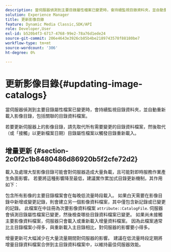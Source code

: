 ```yaml
---
description: 當伺服器偵測到主要目錄屬性檔案已變更時，會持續監視目錄資料夾，並自動重新載入影像目錄，包括關聯的目錄資料檔案。
solution: Experience Manager
title: 更新影像目錄
feature: Dynamic Media Classic,SDK/API
role: Developer,User
exl-id: b520b4f3-6717-4768-99e2-78a76d1ede24
source-git-commit: 206e4643e3926cb85b4be2189743578f88180be7
workflow-type: tm+mt
source-wordcount: '306'
ht-degree: 0%

---
```


# 更新影像目錄{#updating-image-catalogs}

當伺服器偵測到主要目錄屬性檔案已變更時，會持續監視目錄資料夾，並自動重新載入影像目錄，包括關聯的目錄資料檔案。

若要更新伺服器上的影像目錄，請先取代所有需要變更的目錄資料檔案，然後取代（或「接觸」以更新檔案日期）目錄屬性檔案以觸發目錄重新載入。

## 增量更新 {#section-2c0f2c1b8480486d86920b5f2cfe72d2}

載入及處理大型影像目錄可能會對伺服器造成大量負載，且可能對即時服務作業產生負面影響。 若要將這種影響降至最低，建議實作累加式目錄更新機制，其作用如下：

包含所有影像的主要目錄檔案會在每晚低流量時段載入。 如果白天需要在影像目錄中新增或變更記錄，則會建立另一個影像資料檔案，其中僅包含新記錄或已變更的記錄。 此檔案在中註冊為次要影像資料檔案 `attribute::CatalogFile`. 伺服器會偵測目錄屬性檔案已變更，然後檢查哪些目錄資料檔案已變更。 如果尚未接觸主要影像資料檔案，伺服器只會載入或重新載入增量資料檔案。 因為此檔案通常比主目錄檔案小得多，與重新載入主目錄相比，對伺服器的影響要小得多。

增量更新可大幅減少在大量流量期間對伺服器的影響。 建議在低流量時段定期將增量目錄資料檔案合併到主目錄資料檔案中，以維持最佳伺服器效能。
